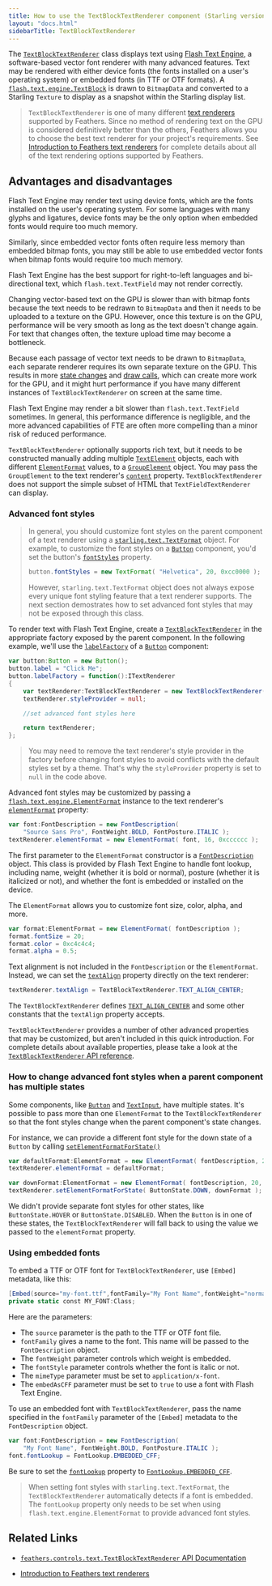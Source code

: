 ```yaml
---
title: How to use the TextBlockTextRenderer component (Starling version)
layout: "docs.html"
sidebarTitle: TextBlockTextRenderer
---
```


The [`TextBlockTextRenderer`](/api-reference/feathers/controls/text/TextBlockTextRenderer.html) class displays text using [Flash Text Engine](http://help.adobe.com/en_US/as3/dev/WS9dd7ed846a005b294b857bfa122bd808ea6-8000.html), a software-based vector font renderer with many advanced features. Text may be rendered with either device fonts (the fonts installed on a user's operating system) or embedded fonts (in TTF or OTF formats). A [`flash.text.engine.TextBlock`](http://help.adobe.com/en_US/FlashPlatform/reference/actionscript/3/flash/text/engine/TextBlock.html) is drawn to `BitmapData` and converted to a Starling `Texture` to display as a snapshot within the Starling display list.

> `TextBlockTextRenderer` is one of many different [text renderers](./text-renderers.md) supported by Feathers. Since no method of rendering text on the GPU is considered definitively better than the others, Feathers allows you to choose the best text renderer for your project's requirements. See [Introduction to Feathers text renderers](./text-renderers.md) for complete details about all of the text rendering options supported by Feathers.

## Advantages and disadvantages

Flash Text Engine may render text using device fonts, which are the fonts installed on the user's operating system. For some languages with many glyphs and ligatures, device fonts may be the only option when embedded fonts would require too much memory.

Similarly, since embedded vector fonts often require less memory than embedded bitmap fonts, you may still be able to use embedded vector fonts when bitmap fonts would require too much memory.

Flash Text Engine has the best support for right-to-left languages and bi-directional text, which `flash.text.TextField` may not render correctly.

Changing vector-based text on the GPU is slower than with bitmap fonts because the text needs to be redrawn to `BitmapData` and then it needs to be uploaded to a texture on the GPU. However, once this texture is on the GPU, performance will be very smooth as long as the text doesn't change again. For text that changes often, the texture upload time may become a bottleneck.

Because each passage of vector text needs to be drawn to `BitmapData`, each separate renderer requires its own separate texture on the GPU. This results in more [state changes](http://wiki.starling-framework.org/manual/performance_optimization#minimize_state_changes) and [draw calls](./faq/draw-calls.md), which can create more work for the GPU, and it might hurt performance if you have many different instances of `TextBlockTextRenderer` on screen at the same time.

Flash Text Engine may render a bit slower than `flash.text.TextField` sometimes. In general, this performance difference is negligible, and the more advanced capabilities of FTE are often more compelling than a minor risk of reduced performance.

`TextBlockTextRenderer` optionally supports rich text, but it needs to be constructed manually adding multiple [`TextElement`](http://help.adobe.com/en_US/FlashPlatform/reference/actionscript/3/flash/text/engine/TextElement.html) objects, each with different [`ElementFormat`](http://help.adobe.com/en_US/FlashPlatform/reference/actionscript/3/flash/text/engine/ElementFormat.html) values, to a [`GroupElement`](http://help.adobe.com/en_US/FlashPlatform/reference/actionscript/3/flash/text/engine/GroupElement.html) object. You may pass the `GroupElement` to the text renderer's [`content`](/api-reference/feathers/controls/text/TextBlockTextRenderer.html#content) property. `TextBlockTextRenderer` does not support the simple subset of HTML that `TextFieldTextRenderer` can display.

### Advanced font styles

> In general, you should customize font styles on the parent component of a text renderer using a [`starling.text.TextFormat`](http://doc.starling-framework.org/current/starling/text/TextFormat.html) object. For example, to customize the font styles on a [`Button`](./button.md) component, you'd set the button's [`fontStyles`](/api-reference/feathers/controls/Button.html#fontStyles) property.
>
> ```actionscript
> button.fontStyles = new TextFormat( "Helvetica", 20, 0xcc0000 );
> ```
>
> However, `starling.text.TextFormat` object does not always expose every unique font styling feature that a text renderer supports. The next section demostrates how to set advanced font styles that may not be exposed through this class.

To render text with Flash Text Engine, create a [`TextBlockTextRenderer`](/api-reference/feathers/controls/text/TextBlockTextRenderer.html) in the appropriate factory exposed by the parent component. In the following example, we'll use the [`labelFactory`](/api-reference/feathers/controls/Button.html#labelFactory) of a [`Button`](./button.md) component:

```actionscript
var button:Button = new Button();
button.label = "Click Me";
button.labelFactory = function():ITextRenderer
{
	var textRenderer:TextBlockTextRenderer = new TextBlockTextRenderer();
	textRenderer.styleProvider = null;

	//set advanced font styles here

	return textRenderer;
};
```

> You may need to remove the text renderer's style provider in the factory before changing font styles to avoid conflicts with the default styles set by a theme. That's why the `styleProvider` property is set to `null` in the code above.

Advanced font styles may be customized by passing a [`flash.text.engine.ElementFormat`](http://help.adobe.com/en_US/FlashPlatform/reference/actionscript/3/flash/text/engine/ElementFormat.html) instance to the text renderer's [`elementFormat`](/api-reference/feathers/controls/text/TextBlockTextRenderer.html#elementFormat) property:

```actionscript
var font:FontDescription = new FontDescription(
	"Source Sans Pro", FontWeight.BOLD, FontPosture.ITALIC );
textRenderer.elementFormat = new ElementFormat( font, 16, 0xcccccc );
```

The first parameter to the `ElementFormat` constructor is a [`FontDescription`](http://help.adobe.com/en_US/FlashPlatform/reference/actionscript/3/flash/text/engine/FontDescription.html) object. This class is provided by Flash Text Engine to handle font lookup, including name, weight (whether it is bold or normal), posture (whether it is italicized or not), and whether the font is embedded or installed on the device.

The `ElementFormat` allows you to customize font size, color, alpha, and more.

```actionscript
var format:ElementFormat = new ElementFormat( fontDescription );
format.fontSize = 20;
format.color = 0xc4c4c4;
format.alpha = 0.5;
```

Text alignment is not included in the `FontDescription` or the `ElementFormat`. Instead, we can set the [`textAlign`](/api-reference/feathers/controls/text/TextBlockTextRenderer.html#textAlign) property directly on the text renderer:

```actionscript
textRenderer.textAlign = TextBlockTextRenderer.TEXT_ALIGN_CENTER;
```

The `TextBlockTextRenderer` defines [`TEXT_ALIGN_CENTER`](/api-reference/feathers/controls/text/TextBlockTextRenderer.html#TEXT_ALIGN_CENTER) and some other constants that the `textAlign` property accepts.

`TextBlockTextRenderer` provides a number of other advanced properties that may be customized, but aren't included in this quick introduction. For complete details about available properties, please take a look at the [`TextBlockTextRenderer` API reference](/api-reference/feathers/controls/text/TextBlockTextRenderer.html).

### How to change advanced font styles when a parent component has multiple states

Some components, like [`Button`](./button.md) and [`TextInput`](./text-input.md), have multiple states. It's possible to pass more than one `ElementFormat` to the `TextBlockTextRenderer` so that the font styles change when the parent component's state changes.

For instance, we can provide a different font style for the down state of a `Button` by calling [`setElementFormatForState()`](</api-reference/feathers/controls/text/TextBlockTextRenderer.html#setElementFormatForState()>)

```actionscript
var defaultFormat:ElementFormat = new ElementFormat( fontDescription, 20, 0xc4c4c4 );
textRenderer.elementFormat = defaultFormat;

var downFormat:ElementFormat = new ElementFormat( fontDescription, 20, 0x343434 );
textRenderer.setElementFormatForState( ButtonState.DOWN, downFormat );
```

We didn't provide separate font styles for other states, like `ButtonState.HOVER` or `ButtonState.DISABLED`. When the `Button` is in one of these states, the `TextBlockTextRenderer` will fall back to using the value we passed to the `elementFormat` property.

### Using embedded fonts

To embed a TTF or OTF font for `TextBlockTextRenderer`, use `[Embed]` metadata, like this:

```actionscript
[Embed(source="my-font.ttf",fontFamily="My Font Name",fontWeight="normal",fontStyle="normal",mimeType="application/x-font",embedAsCFF="true")]
private static const MY_FONT:Class;
```

Here are the parameters:

- The `source` parameter is the path to the TTF or OTF font file.
- `fontFamily` gives a name to the font. This name will be passed to the `FontDescription` object.
- The `fontWeight` parameter controls which weight is embedded.
- The `fontStyle` parameter controls whether the font is italic or not.
- The `mimeType` parameter must be set to `application/x-font`.
- The `embedAsCFF` parameter must be set to `true` to use a font with Flash Text Engine.

To use an embedded font with `TextBlockTextRenderer`, pass the name specified in the `fontFamily` parameter of the `[Embed]` metadata to the `FontDescription` object.

```actionscript
var font:FontDescription = new FontDescription(
	"My Font Name", FontWeight.BOLD, FontPosture.ITALIC );
font.fontLookup = FontLookup.EMBEDDED_CFF;
```

Be sure to set the [`fontLookup`](http://help.adobe.com/en_US/FlashPlatform/reference/actionscript/3/flash/text/engine/FontDescription.html#fontLookup) property to [`FontLookup.EMBEDDED_CFF`](http://help.adobe.com/en_US/FlashPlatform/reference/actionscript/3/flash/text/engine/FontLookup.html#EMBEDDED_CFF).

> When setting font styles with `starling.text.TextFormat`, the `TextBlockTextRenderer` automatically detects if a font is embedded. The `fontLookup` property only needs to be set when using `flash.text.engine.ElementFormat` to provide advanced font styles.

## Related Links

- [`feathers.controls.text.TextBlockTextRenderer` API Documentation](/api-reference/feathers/controls/text/TextBlockTextRenderer.html)

- [Introduction to Feathers text renderers](./text-renderers.md)
